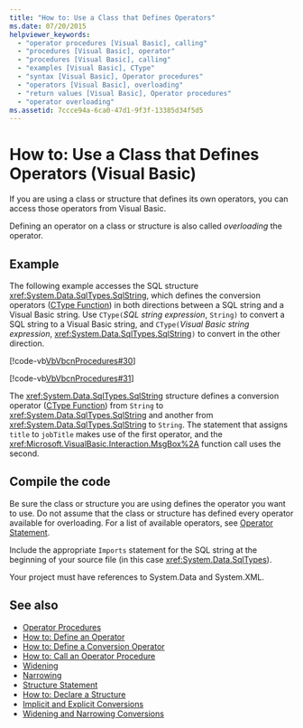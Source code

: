 ```yaml
---
title: "How to: Use a Class that Defines Operators"
ms.date: 07/20/2015
helpviewer_keywords: 
  - "operator procedures [Visual Basic], calling"
  - "procedures [Visual Basic], operator"
  - "procedures [Visual Basic], calling"
  - "examples [Visual Basic], CType"
  - "syntax [Visual Basic], Operator procedures"
  - "operators [Visual Basic], overloading"
  - "return values [Visual Basic], Operator procedures"
  - "operator overloading"
ms.assetid: 7ccce94a-6ca0-47d1-9f3f-13385d34f5d5
---
```

# How to: Use a Class that Defines Operators (Visual Basic)
If you are using a class or structure that defines its own operators, you can access those operators from Visual Basic.  
  
 Defining an operator on a class or structure is also called *overloading* the operator.  
  
## Example  
 The following example accesses the SQL structure <xref:System.Data.SqlTypes.SqlString>, which defines the conversion operators ([CType Function](../../../language-reference/functions/ctype-function.md)) in both directions between a SQL string and a Visual Basic string. Use `CType(`*SQL string expression*, `String)` to convert a SQL string to a Visual Basic string, and `CType(`*Visual Basic string expression*, <xref:System.Data.SqlTypes.SqlString>`)` to convert in the other direction.  
  
 [!code-vb[VbVbcnProcedures#30](~/samples/snippets/visualbasic/VS_Snippets_VBCSharp/VbVbcnProcedures/VB/Class1.vb#30)]  
  
 [!code-vb[VbVbcnProcedures#31](~/samples/snippets/visualbasic/VS_Snippets_VBCSharp/VbVbcnProcedures/VB/Class1.vb#31)]  
  
 The <xref:System.Data.SqlTypes.SqlString> structure defines a conversion operator ([CType Function](../../../language-reference/functions/ctype-function.md)) from `String` to <xref:System.Data.SqlTypes.SqlString> and another from <xref:System.Data.SqlTypes.SqlString> to `String`. The statement that assigns `title` to `jobTitle` makes use of the first operator, and the <xref:Microsoft.VisualBasic.Interaction.MsgBox%2A> function call uses the second.  
  
## Compile the code  
 Be sure the class or structure you are using defines the operator you want to use. Do not assume that the class or structure has defined every operator available for overloading. For a list of available operators, see [Operator Statement](../../../language-reference/statements/operator-statement.md).  
  
 Include the appropriate `Imports` statement for the SQL string at the beginning of your source file (in this case <xref:System.Data.SqlTypes>).  
  
 Your project must have references to System.Data and System.XML.  
  
## See also

- [Operator Procedures](./operator-procedures.md)
- [How to: Define an Operator](./how-to-define-an-operator.md)
- [How to: Define a Conversion Operator](./how-to-define-a-conversion-operator.md)
- [How to: Call an Operator Procedure](./how-to-call-an-operator-procedure.md)
- [Widening](../../../language-reference/modifiers/widening.md)
- [Narrowing](../../../language-reference/modifiers/narrowing.md)
- [Structure Statement](../../../language-reference/statements/structure-statement.md)
- [How to: Declare a Structure](../data-types/how-to-declare-a-structure.md)
- [Implicit and Explicit Conversions](../data-types/implicit-and-explicit-conversions.md)
- [Widening and Narrowing Conversions](../data-types/widening-and-narrowing-conversions.md)
